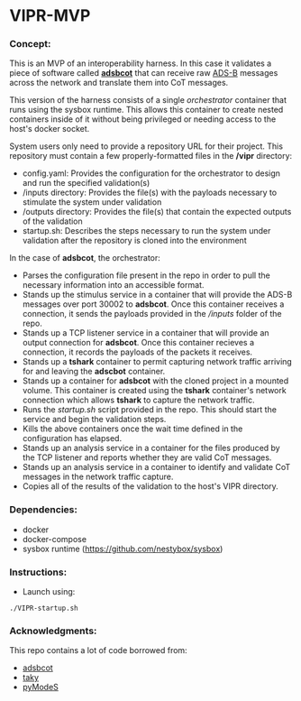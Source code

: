 # VIPR-MVP
### Concept:
This is an MVP of an interoperability harness. In this case it validates a piece of software called [**adsbcot**](https://github.com/ampledata/adsbcot) that can receive raw [ADS-B](https://mode-s.org/decode/content/ads-b/1-basics.html) messages across the network and translate them into CoT messages.

This version of the harness consists of a single *orchestrator* container that runs using the sysbox runtime. This allows this container to create nested containers inside of it without being privileged or needing access to the host's docker socket. 

System users only need to provide a repository URL for their project. This repository must contain a few properly-formatted files in the **/vipr** directory:
* config.yaml: Provides the configuration for the orchestrator to design and run the specified validation(s)
* /inputs directory: Provides the file(s) with the payloads necessary to stimulate the system under validation
* /outputs directory: Provides the file(s) that contain the expected outputs of the validation
* startup.sh: Describes the steps necessary to run the system under validation after the repository is cloned into the environment


In the case of **adsbcot**, the orchestrator:
* Parses the configuration file present in the repo in order to pull the necessary information into an accessible format. 
* Stands up the stimulus service in a container that will provide the ADS-B messages over port 30002 to **adsbcot**. Once this container receives a connection, it sends the payloads provided in the */inputs* folder of the repo.
* Stands up a TCP listener service in a container that will provide an output connection for **adsbcot**. Once this container recieves a connection, it records the payloads of the packets it receives.
* Stands up a **tshark** container to permit capturing network traffic arriving for and leaving the **adscbot** container.
* Stands up a container for **adsbcot** with the cloned project in a mounted volume. This container is created using the **tshark** container's network connection which allows **tshark** to capture the network traffic.
* Runs the *startup.sh* script provided in the repo. This should start the service and begin the validation steps.
* Kills the above containers once the wait time defined in the configuration has elapsed.
* Stands up an analysis service in a container for the files produced by the TCP listener and reports whether they are valid CoT messages.
* Stands up an analysis service in a container to identify and validate CoT messages in the network traffic capture.
* Copies all of the results of the validation to the host's VIPR directory.


### Dependencies:
* docker
* docker-compose
* sysbox runtime (https://github.com/nestybox/sysbox)

### Instructions:
* Launch using:
```{shell}
./VIPR-startup.sh
```

### Acknowledgments:
This repo contains a lot of code borrowed from:
* [adsbcot](https://github.com/ampledata/adsbcot)
* [taky](https://github.com/tkuester/taky)
* [pyModeS](https://github.com/junzis/pyModeS)
